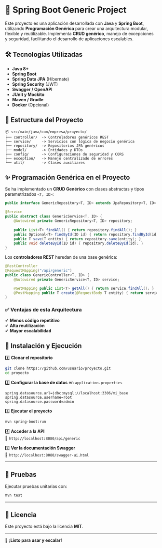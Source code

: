 # 🚀 Spring Boot Generic Project

Este proyecto es una aplicación desarrollada con **Java** y **Spring Boot**, utilizando **Programación Genérica** para crear una arquitectura modular, flexible y reutilizable. Implementa **CRUD genérico**, manejo de excepciones y seguridad, facilitando el desarrollo de aplicaciones escalables.

## 🛠️ Tecnologías Utilizadas

- **Java 8+**
- **Spring Boot**
- **Spring Data JPA** (Hibernate)
- **Spring Security** (JWT)
- **Swagger / OpenAPI**
- **JUnit y Mockito**
- **Maven / Gradle**
- **Docker** (Opcional)

## 📂 Estructura del Proyecto

```
📦 src/main/java/com/empresa/proyecto/
├── controller/  -> Controladores genéricos REST  
├── service/     -> Servicios con lógica de negocio genérica  
├── repository/  -> Repositorios JPA genéricos  
├── model/       -> Entidades y DTOs  
├── config/      -> Configuraciones de seguridad y CORS  
├── exception/   -> Manejo centralizado de errores  
└── util/        -> Clases auxiliares  
```

## ✨ Programación Genérica en el Proyecto

Se ha implementado un **CRUD Genérico** con clases abstractas y tipos parametrizados `<T, ID>`:

```java
public interface GenericRepository<T, ID> extends JpaRepository<T, ID> {}

@Service
public abstract class GenericService<T, ID> {
    @Autowired private GenericRepository<T, ID> repository;
    
    public List<T> findAll() { return repository.findAll(); }
    public Optional<T> findById(ID id) { return repository.findById(id); }
    public T save(T entity) { return repository.save(entity); }
    public void deleteById(ID id) { repository.deleteById(id); }
}
```

Los **controladores REST** heredan de una base genérica:

```java
@RestController
@RequestMapping("/api/generic")
public class GenericController<T, ID> {
    @Autowired private GenericService<T, ID> service;

    @GetMapping public List<T> getAll() { return service.findAll(); }
    @PostMapping public T create(@RequestBody T entity) { return service.save(entity); }
}
```

### ✅ **Ventajas de esta Arquitectura**
✔ **Menos código repetitivo**  
✔ **Alta reutilización**  
✔ **Mayor escalabilidad**  

## 🚀 Instalación y Ejecución

1️⃣ **Clonar el repositorio**  
```sh
git clone https://github.com/usuario/proyecto.git
cd proyecto
```

2️⃣ **Configurar la base de datos** en `application.properties`  
```properties
spring.datasource.url=jdbc:mysql://localhost:3306/mi_base
spring.datasource.username=root
spring.datasource.password=admin
```

3️⃣ **Ejecutar el proyecto**  
```sh
mvn spring-boot:run
```

4️⃣ **Acceder a la API**  
📌 `http://localhost:8080/api/generic`

5️⃣ **Ver la documentación Swagger**  
📌 `http://localhost:8080/swagger-ui.html`

---

## 🧪 Pruebas

Ejecutar pruebas unitarias con:
```sh
mvn test
```

---

## 📜 Licencia
Este proyecto está bajo la licencia **MIT**.  

---

🚀 **¡Listo para usar y escalar!**

